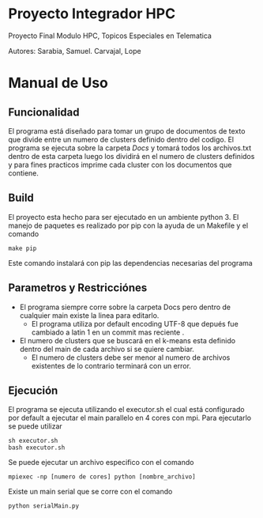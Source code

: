# Proyecto Integrador HPC
Proyecto Final Modulo HPC, Topicos Especiales en Telematica

Autores: Sarabia, Samuel. Carvajal, Lope


# Manual de Uso

## Funcionalidad
El programa está diseñado para tomar un grupo de documentos de texto que divide entre un numero de clusters definido dentro del codigo. 
El programa se ejecuta sobre la carpeta *Docs* y tomará todos los archivos.txt dentro de esta carpeta luego los dividirá en el numero de clusters definidos y para fines practicos imprime cada cluster con los documentos que contiene.

## Build
El proyecto esta hecho para ser ejecutado en un ambiente python 3. El manejo de paquetes es realizado por pip con la ayuda de un Makefile y el comando

    make pip
    
Este comando instalará con pip las dependencias necesarias del programa

## Parametros y Restricciónes
* El programa siempre corre sobre la carpeta Docs pero dentro de cualquier main existe la linea para editarlo.
  * El programa utiliza por default encoding UTF-8 que depués fue cambiado a latin 1 en un commit mas reciente .
* El numero de clusters que se buscará en el k-means esta definido dentro del main de cada archivo si se quiere cambiar.
  * El numero de clusters debe ser menor al numero de archivos existentes de lo contrario terminará con un error.
  
## Ejecución
El programa se ejecuta utilizando el executor.sh el cual está configurado por default a ejecutar el main parallelo en 4 cores con mpi. Para ejecutarlo se puede utilizar 
    
    sh executor.sh
    bash executor.sh
    
Se puede ejecutar un archivo especifico con el comando 

    mpiexec -np [numero de cores] python [nombre_archivo]
    
Existe un main serial que se corre con el comando 

    python serialMain.py
    
